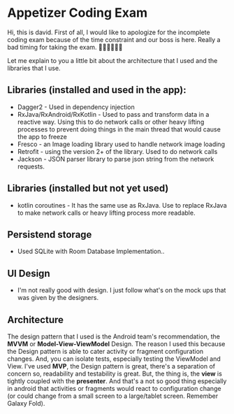 # Appetizer Coding Exam

Hi, this is david.
First of all, I would like to apologize for the incomplete coding exam because of the time constraint and our boss is here. Really a bad timing for taking the exam. 🙇‍♂️🙇‍♂️🙇‍♂️

Let me explain to you a little bit about the architecture that I used and the libraries that I use.
## Libraries (installed and used in the app):
*  Dagger2 - Used in dependency injection
*  RxJava/RxAndroid/RxKotlin - Used to pass and transform data in a reactive way. Using this to do network calls or other heavy lifting processes to prevent doing things in the main thread that would cause the app to freeze
*  Fresco - an Image loading library used to handle network image loading
*  Retrofit - using the version 2+ of the library. Used to do network calls
*  Jackson - JSON parser library to parse json string from the network requests.
## Libraries (installed but not yet used)
* kotlin coroutines - It has the same use as RxJava. Use to replace RxJava to make network calls or heavy lifting process more readable.

## Persistend storage
* Used SQLite with Room Database Implementation..

## UI Design
* I'm not really good with design. I just follow what's on the mock ups that was given by the designers.
 
## Architecture
The design pattern that I used is the Android team's recommendation, the **MVVM** or **Model-View-ViewModel** Design. The reason I used this because the Design pattern is able to cater activity or fragment configuration changes. And, you can isolate tests, especially testing the ViewModel and View. I've used **MVP**, the Design pattern is great, there's a separation of concern so, readability and testability is great. But, the thing is, the **view** is tightly coupled with the **presenter**. And that's a not so good thing especially in android that activities or fragments would react to configuration change (or could change from a small screen to a large/tablet screen. Remember Galaxy Fold).

